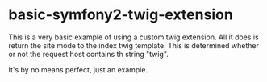 basic-symfony2-twig-extension
=============================

This is a very basic example of using a custom twig extension. All it does is return the site mode to the index twig template. This is determined whether or not the request host contains th string "twig".

It's by no means perfect, just an example.
